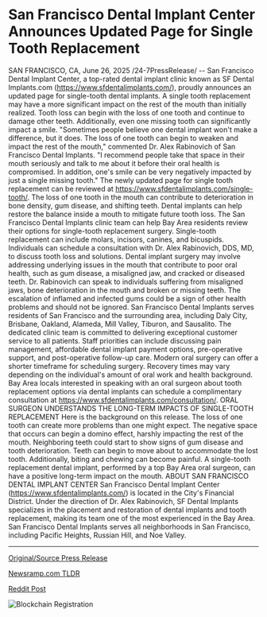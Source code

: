 # San Francisco Dental Implant Center Announces Updated Page for Single Tooth Replacement

SAN FRANCISCO, CA, June 26, 2025 /24-7PressRelease/ -- San Francisco Dental Implant Center, a top-rated dental implant clinic known as SF Dental Implants.com (https://www.sfdentalimplants.com/), proudly announces an updated page for single-tooth dental implants. A single tooth replacement may have a more significant impact on the rest of the mouth than initially realized. Tooth loss can begin with the loss of one tooth and continue to damage other teeth. Additionally, even one missing tooth can significantly impact a smile.  "Sometimes people believe one dental implant won't make a difference, but it does. The loss of one tooth can begin to weaken and impact the rest of the mouth," commented Dr. Alex Rabinovich of San Francisco Dental Implants. "I recommend people take that space in their mouth seriously and talk to me about it before their oral health is compromised. In addition, one's smile can be very negatively impacted by just a single missing tooth."  The newly updated page for single tooth replacement can be reviewed at https://www.sfdentalimplants.com/single-tooth/. The loss of one tooth in the mouth can contribute to deterioration in bone density, gum disease, and shifting teeth. Dental implants can help restore the balance inside a mouth to mitigate future tooth loss. The San Francisco Dental Implants clinic team can help Bay Area residents review their options for single-tooth replacement surgery. Single-tooth replacement can include molars, incisors, canines, and bicuspids. Individuals can schedule a consultation with Dr. Alex Rabinovich, DDS, MD, to discuss tooth loss and solutions. Dental implant surgery may involve addressing underlying issues in the mouth that contribute to poor oral health, such as gum disease, a misaligned jaw, and cracked or diseased teeth. Dr. Rabinovich can speak to individuals suffering from misaligned jaws, bone deterioration in the mouth and broken or missing teeth. The escalation of inflamed and infected gums could be a sign of other health problems and should not be ignored.  San Francisco Dental Implants serves residents of San Francisco and the surrounding area, including Daly City, Brisbane, Oakland, Alameda, Mill Valley, Tiburon, and Sausalito. The dedicated clinic team is committed to delivering exceptional customer service to all patients. Staff priorities can include discussing pain management, affordable dental implant payment options, pre-operative support, and post-operative follow-up care. Modern oral surgery can offer a shorter timeframe for scheduling surgery. Recovery times may vary depending on the individual's amount of oral work and health background. Bay Area locals interested in speaking with an oral surgeon about tooth replacement options via dental implants can schedule a complimentary consultation at https://www.sfdentalimplants.com/consultation/.  ORAL SURGEON UNDERSTANDS THE LONG-TERM IMPACTS OF SINGLE-TOOTH REPLACEMENT  Here is the background on this release. The loss of one tooth can create more problems than one might expect. The negative space that occurs can begin a domino effect, harshly impacting the rest of the mouth. Neighboring teeth could start to show signs of gum disease and tooth deterioration. Teeth can begin to move about to accommodate the lost tooth. Additionally, biting and chewing can become painful. A single-tooth replacement dental implant, performed by a top Bay Area oral surgeon, can have a positive long-term impact on the mouth.  ABOUT SAN FRANCISCO DENTAL IMPLANT CENTER  San Francisco Dental Implant Center (https://www.sfdentalimplants.com/) is located in the City's Financial District. Under the direction of Dr. Alex Rabinovich, SF Dental Implants specializes in the placement and restoration of dental implants and tooth replacement, making its team one of the most experienced in the Bay Area. San Francisco Dental Implants serves all neighborhoods in San Francisco, including Pacific Heights, Russian Hill, and Noe Valley. 

---

[Original/Source Press Release](https://www.24-7pressrelease.com/press-release/524223/san-francisco-dental-implant-center-announces-updated-page-for-single-tooth-replacement)
                    

[Newsramp.com TLDR](https://newsramp.com/curated-news/sf-dental-implants-highlights-critical-impact-of-single-tooth-replacement/b768e7f3e969d459a40c58bf1c8f292f) 

 



[Reddit Post](https://www.reddit.com/r/HealthCareNewsInfo/comments/1lktsmn/sf_dental_implants_highlights_critical_impact_of/) 



![Blockchain Registration](https://cdn.newsramp.app/24-7PressRelease/qrcode/256/26/roam8yOX.webp)